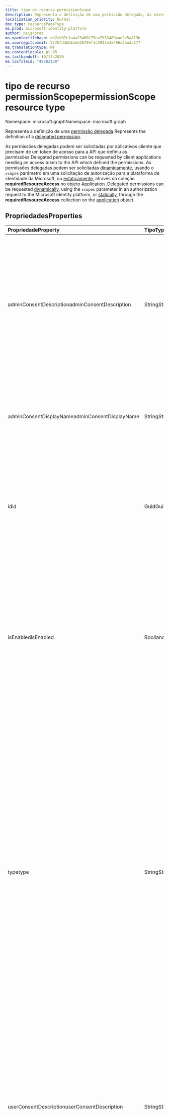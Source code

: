 ```yaml
---
title: tipo de recurso permissionScope
description: Representa a definição de uma permissão delegada, às vezes referida como uma permissão OAuth 2,0 ou um escopo de 2,0 OAuth. Uma vez definido, a permissão delegada pode ser solicitada por um aplicativo cliente
localization_priority: Normal
doc_type: resourcePageType
ms.prod: microsoft-identity-platform
author: psignoret
ms.openlocfilehash: db7cb97cfa4a23460175ea79334894ae2e5a813b
ms.sourcegitcommit: 577bfd3bb8a2e2679ef1c5942a4a496c2aa3a277
ms.translationtype: MT
ms.contentlocale: pt-BR
ms.lasthandoff: 10/17/2020
ms.locfileid: "48582139"
---
```

# <a name="permissionscope-resource-type"></a><span data-ttu-id="06063-104">tipo de recurso permissionScope</span><span class="sxs-lookup"><span data-stu-id="06063-104">permissionScope resource type</span></span>

<span data-ttu-id="06063-105">Namespace: microsoft.graph</span><span class="sxs-lookup"><span data-stu-id="06063-105">Namespace: microsoft.graph</span></span>

<span data-ttu-id="06063-106">Representa a definição de uma [permissão delegada](/azure/active-directory/develop/v2-permissions-and-consent#permission-types).</span><span class="sxs-lookup"><span data-stu-id="06063-106">Represents the definition of a [delegated permission](/azure/active-directory/develop/v2-permissions-and-consent#permission-types).</span></span>

<span data-ttu-id="06063-107">As permissões delegadas podem ser solicitadas por aplicativos cliente que precisam de um token de acesso para a API que definiu as permissões.</span><span class="sxs-lookup"><span data-stu-id="06063-107">Delegated permissions can be requested by client applications needing an access token to the API which defined the permissions.</span></span> <span data-ttu-id="06063-108">As permissões delegadas podem ser solicitadas [dinamicamente](/azure/active-directory/develop/v2-permissions-and-consent#requesting-individual-user-consent), usando o `scopes` parâmetro em uma solicitação de autorização para a plataforma de identidade da Microsoft, ou [estaticamente](/azure/active-directory/develop/v2-permissions-and-consent#the-default-scope), através da coleção **requiredResourceAccess** no objeto [Application](application.md) .</span><span class="sxs-lookup"><span data-stu-id="06063-108">Delegated permissions can be requested [dynamically](/azure/active-directory/develop/v2-permissions-and-consent#requesting-individual-user-consent), using the `scopes` parameter in an authorization request to the Microsoft identity platform, or [statically](/azure/active-directory/develop/v2-permissions-and-consent#the-default-scope), through the **requiredResourceAccess** collection on the [application](application.md) object.</span></span>

## <a name="properties"></a><span data-ttu-id="06063-109">Propriedades</span><span class="sxs-lookup"><span data-stu-id="06063-109">Properties</span></span>

| <span data-ttu-id="06063-110">Propriedade</span><span class="sxs-lookup"><span data-stu-id="06063-110">Property</span></span> | <span data-ttu-id="06063-111">Tipo</span><span class="sxs-lookup"><span data-stu-id="06063-111">Type</span></span> | <span data-ttu-id="06063-112">Descrição</span><span class="sxs-lookup"><span data-stu-id="06063-112">Description</span></span> |
|:---------------|:--------|:----------|
|<span data-ttu-id="06063-113">adminConsentDescription</span><span class="sxs-lookup"><span data-stu-id="06063-113">adminConsentDescription</span></span>|<span data-ttu-id="06063-114">String</span><span class="sxs-lookup"><span data-stu-id="06063-114">String</span></span>|<span data-ttu-id="06063-115">Uma descrição das permissões delegadas, que devem ser lidas por um administrador que concede a permissão em nome de todos os usuários.</span><span class="sxs-lookup"><span data-stu-id="06063-115">A description of the delegated permissions, intended to be read by an administrator granting the permission on behalf of all users.</span></span> <span data-ttu-id="06063-116">Esse texto aparece em experiências de consentimento de administrador em todo o locatário.</span><span class="sxs-lookup"><span data-stu-id="06063-116">This text appears in tenant-wide admin consent experiences.</span></span>|
|<span data-ttu-id="06063-117">adminConsentDisplayName</span><span class="sxs-lookup"><span data-stu-id="06063-117">adminConsentDisplayName</span></span>|<span data-ttu-id="06063-118">String</span><span class="sxs-lookup"><span data-stu-id="06063-118">String</span></span>|<span data-ttu-id="06063-119">O título da permissão, destinado a ser lido por um administrador que concede a permissão em nome de todos os usuários.</span><span class="sxs-lookup"><span data-stu-id="06063-119">The permission's title, intended to be read by an administrator granting the permission on behalf of all users.</span></span>|
|<span data-ttu-id="06063-120">id</span><span class="sxs-lookup"><span data-stu-id="06063-120">id</span></span>|<span data-ttu-id="06063-121">Guid</span><span class="sxs-lookup"><span data-stu-id="06063-121">Guid</span></span>|<span data-ttu-id="06063-122">Identificador de permissão delegada exclusiva dentro da coleção de permissões delegadas definido para um aplicativo de recurso.</span><span class="sxs-lookup"><span data-stu-id="06063-122">Unique delegated permission identifier inside the collection of delegated permissions defined for a resource application.</span></span>|
|<span data-ttu-id="06063-123">isEnabled</span><span class="sxs-lookup"><span data-stu-id="06063-123">isEnabled</span></span>|<span data-ttu-id="06063-124">Booliano</span><span class="sxs-lookup"><span data-stu-id="06063-124">Boolean</span></span>|<span data-ttu-id="06063-125">Ao criar ou atualizar uma permissão, essa propriedade deve ser definida como **true** (que é o padrão).</span><span class="sxs-lookup"><span data-stu-id="06063-125">When creating or updating a permission, this property must be set to **true** (which is the default).</span></span> <span data-ttu-id="06063-126">Para excluir uma permissão, essa propriedade deve ser definida primeiro como **false**.</span><span class="sxs-lookup"><span data-stu-id="06063-126">To delete a permission, this property must first be set to **false**.</span></span>  <span data-ttu-id="06063-127">Nesse ponto, em uma chamada subsequente, a permissão pode ser removida.</span><span class="sxs-lookup"><span data-stu-id="06063-127">At that point, in a subsequent call, the permission may be removed.</span></span>|
|<span data-ttu-id="06063-128">type</span><span class="sxs-lookup"><span data-stu-id="06063-128">type</span></span>|<span data-ttu-id="06063-129">String</span><span class="sxs-lookup"><span data-stu-id="06063-129">String</span></span>|<span data-ttu-id="06063-130">Especifica se essa permissão delegada deve ser considerada segura para que usuários que não são administradores consentissem em nome de si mesmas ou se um administrador deve ser necessário para o consentimento das permissões.</span><span class="sxs-lookup"><span data-stu-id="06063-130">Specifies whether this delegated permission should be considered safe for non-admin users to consent to on behalf of themselves, or whether an administrator should be required for consent to the permissions.</span></span> <span data-ttu-id="06063-131">Esse será o comportamento padrão, mas cada cliente poderá optar por personalizar o comportamento em sua organização (permitindo, restringindo ou limitando o consentimento do usuário a essa permissão delegada).</span><span class="sxs-lookup"><span data-stu-id="06063-131">This will be the default behavior, but each customer can choose to customize the behavior in their organization (by allowing, restricting or limiting user consent to this delegated permission.)</span></span>|
|<span data-ttu-id="06063-132">userConsentDescription</span><span class="sxs-lookup"><span data-stu-id="06063-132">userConsentDescription</span></span>|<span data-ttu-id="06063-133">String</span><span class="sxs-lookup"><span data-stu-id="06063-133">String</span></span>|<span data-ttu-id="06063-134">Uma descrição das permissões delegadas, que devem ser lidas por um usuário que concede a permissão em seu próprio nome.</span><span class="sxs-lookup"><span data-stu-id="06063-134">A description of the delegated permissions, intended to be read by a user granting the permission on their own behalf.</span></span> <span data-ttu-id="06063-135">Esse texto aparece em experiências de consentimento onde o usuário está concordando somente em nome de si mesmo.</span><span class="sxs-lookup"><span data-stu-id="06063-135">This text appears in consent experiences where the user is consenting only on behalf of themselves.</span></span>|
|<span data-ttu-id="06063-136">userConsentDisplayName</span><span class="sxs-lookup"><span data-stu-id="06063-136">userConsentDisplayName</span></span>|<span data-ttu-id="06063-137">String</span><span class="sxs-lookup"><span data-stu-id="06063-137">String</span></span>|<span data-ttu-id="06063-138">Um título para a permissão, que deve ser lido por um usuário que conceda a permissão em seu próprio nome.</span><span class="sxs-lookup"><span data-stu-id="06063-138">A title for the permission, intended to be read by a user granting the permission on their own behalf.</span></span> <span data-ttu-id="06063-139">Esse texto aparece em experiências de consentimento onde o usuário está concordando somente em nome de si mesmo.</span><span class="sxs-lookup"><span data-stu-id="06063-139">This text appears in consent experiences where the user is consenting only on behalf of themselves.</span></span>|
|<span data-ttu-id="06063-140">value</span><span class="sxs-lookup"><span data-stu-id="06063-140">value</span></span>|<span data-ttu-id="06063-141">Cadeia de caracteres</span><span class="sxs-lookup"><span data-stu-id="06063-141">String</span></span>|<span data-ttu-id="06063-142">Especifica o valor a ser incluído na `scp` declaração (escopo) em tokens de acesso.</span><span class="sxs-lookup"><span data-stu-id="06063-142">Specifies the value to include in the `scp` (scope) claim in access tokens.</span></span> <span data-ttu-id="06063-143">Não deve exceder 120 caracteres de comprimento.</span><span class="sxs-lookup"><span data-stu-id="06063-143">Must not exceed 120 characters in length.</span></span> <span data-ttu-id="06063-144">Os caracteres permitidos são `:` `!` `#` `$` `%` `&` `'` `(` `)` `*` `+` `,` `-` `.` `/` `:` `;` <code>&lt;</code> `=` <code>&gt;</code> `?` `@` `[` `]` `^` `+` `_` <code>&#96;</code> `{` <code>&#124;</code> `}` `~` , bem como os caracteres nos intervalos `0-9` `A-Z` e `a-z` .</span><span class="sxs-lookup"><span data-stu-id="06063-144">Allowed characters are `:` `!` `#` `$` `%` `&` `'` `(` `)` `*` `+` `,` `-` `.` `/` `:` `;` <code>&lt;</code> `=` <code>&gt;</code> `?` `@` `[` `]` `^` `+` `_` <code>&#96;</code> `{` <code>&#124;</code> `}` `~`, as well as characters in the ranges `0-9`, `A-Z` and `a-z`.</span></span> <span data-ttu-id="06063-145">Qualquer outro caractere, incluindo o caractere de espaço, não é permitido.</span><span class="sxs-lookup"><span data-stu-id="06063-145">Any other character, including the space character, are not allowed.</span></span>|

## <a name="json-representation"></a><span data-ttu-id="06063-146">Representação JSON</span><span class="sxs-lookup"><span data-stu-id="06063-146">JSON representation</span></span>

<span data-ttu-id="06063-147">Veja a seguir uma representação JSON do recurso</span><span class="sxs-lookup"><span data-stu-id="06063-147">Here is a JSON representation of the resource</span></span>

<!-- {
  "blockType": "resource",
  "optionalProperties": [

  ],
  "@odata.type": "microsoft.graph.permissionScope"
}-->

```json
{
  "id": "guid",
  "adminConsentDisplayName": "string",
  "adminConsentDescription": "string",
  "userConsentDisplayName": "string",
  "userConsentDescription": "string",
  "value": "string",
  "type": "string",
  "isEnabled": true
}
```

<!-- uuid: 8fcb5dbc-d5aa-4681-8e31-b001d5168d79
2015-10-25 14:57:30 UTC -->
<!--
{
  "type": "#page.annotation",
  "description": "oAuth2Permission resource",
  "keywords": "",
  "section": "documentation",
  "tocPath": "",
  "suppressions": []
}
-->
